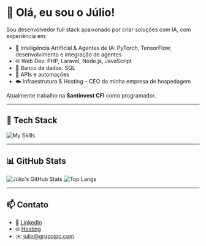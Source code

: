 # 👋 Olá, eu sou o Júlio!

Sou desenvolvedor full stack apaixonado por criar soluções com IA, com experiência em:

- 🧠 Inteligência Artificial & Agentes de IA: PyTorch, TensorFlow, desenvolvimento e integração de agentes
- 🌐 Web Dev: PHP, Laravel, Node.js, JavaScript
- 🐘 Banco de dados: SQL
- 🔌 APIs e automações
- ☁️ Infraestrutura & Hosting – CEO da minha empresa de hospedagem

Atualmente trabalho na **Santinvest CFI** como programador.

---

## 🚀 Tech Stack

![My Skills](https://skillicons.dev/icons?i=php,laravel,js,nodejs,python,mysql,postgres,tensorflow,pytorch,linux,docker,git,tailwind,react,androidstudio,cloudflare,vue,gitlab,github,html,grafana,azure,latex,mongodb,npm,notion,postman,python,redhat,sqlite)

---

## 📊 GitHub Stats

![Júlio's GitHub Stats](https://github-readme-stats.vercel.app/api?username=julioamorimdev&cache_seconds=60&theme=github_dark)
![Top Langs](https://github-readme-stats.vercel.app/api/top-langs/?username=julioamorimdev&cache_seconds=60&theme=github_dark)

---

## 📫 Contato

- 💼 [LinkedIn](https://linkedin.com/in/julioamorimfmr)
- 🌐 [Hosting](https://goutec.com.br)
- ✉️ julio@grupojpc.com

